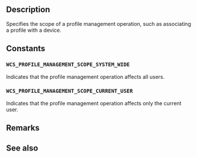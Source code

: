 ## Description

Specifies the scope of a profile management operation, such as associating a profile with a device.

## Constants

### `WCS_PROFILE_MANAGEMENT_SCOPE_SYSTEM_WIDE`

Indicates that the profile management operation affects all users.

### `WCS_PROFILE_MANAGEMENT_SCOPE_CURRENT_USER`

Indicates that the profile management operation affects only the current user.

## Remarks

## See also